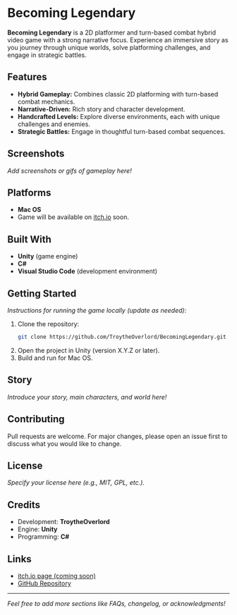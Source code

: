 # Becoming Legendary

**Becoming Legendary** is a 2D platformer and turn-based combat hybrid video game with a strong narrative focus. Experience an immersive story as you journey through unique worlds, solve platforming challenges, and engage in strategic battles.

## Features

- **Hybrid Gameplay:** Combines classic 2D platforming with turn-based combat mechanics.
- **Narrative-Driven:** Rich story and character development.
- **Handcrafted Levels:** Explore diverse environments, each with unique challenges and enemies.
- **Strategic Battles:** Engage in thoughtful turn-based combat sequences.

## Screenshots

*Add screenshots or gifs of gameplay here!*

## Platforms

- **Mac OS**
- Game will be available on [itch.io](https://itch.io) soon.

## Built With

- **Unity** (game engine)
- **C#**
- **Visual Studio Code** (development environment)

## Getting Started

*Instructions for running the game locally (update as needed):*

1. Clone the repository:
    ```bash
    git clone https://github.com/TroytheOverlord/BecomingLegendary.git
    ```
2. Open the project in Unity (version X.Y.Z or later).
3. Build and run for Mac OS.

## Story

*Introduce your story, main characters, and world here!*

## Contributing

Pull requests are welcome. For major changes, please open an issue first to discuss what you would like to change.

## License

*Specify your license here (e.g., MIT, GPL, etc.).*

## Credits

- Development: **TroytheOverlord**
- Engine: **Unity**
- Programming: **C#**

## Links

- [itch.io page (coming soon)](https://itch.io)
- [GitHub Repository](https://github.com/TroytheOverlord/BecomingLegendary)

---

*Feel free to add more sections like FAQs, changelog, or acknowledgments!*
